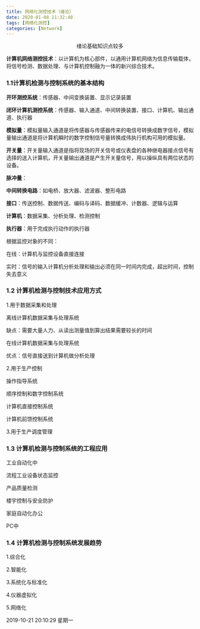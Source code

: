 ```yaml
---
title: 网络化测控技术（绪论）
date: 2020-01-08 11:32:48
tags: [网络化测控]
categories: [Network]
---
```


<center>
 绪论基础知识点较多
</center>

<!--more-->

**计算机网络测控技术**：以计算机为核心部件，以通用计算机网络为信息传输载体，将信号检测、数据处理、与计算机控制融为一体的新兴综合技术。

### 1.1计算机检测与控制系统的基本结构


**开环测控系统**：传感器、中间变换装置、显示记录装置

**闭环计算机测控系统**：传感器、输入通道、中间转换装置、接口、计算机、输出通道、执行器

**模拟量**：模拟量输入通道是将传感器与传感器传来的电信号转换成数字信号，模拟量输出通道是将计算机瞬时的数字控制信号量转换成伟执行机构可用的模拟量。

**开关量**：开关量输入通道是指将现场的开关信号或仪表盘的各种继电器接点信号有选择的送入计算机，开关量输出通道是产生开关量信号，用以操纵具有两位状态的设备。

**脉冲量**：

**中间转换电路**：如电桥、放大器、滤波器、整形电路

**接口**：传送控制、数据传送、编码与译码、数据缓冲、计数器、逻辑与运算

**计算机**：数据采集、分析处理、检测控制

**执行器**：用于完成执行动作的执行器


根据监控对象的不同：

在线：计算机与监控设备直接连接

实时：信号的输入计算机分析处理和输出必须在同一时间内完成，超出时间，控制失去意义



### 1.2 计算机检测与控制技术应用方式

1.用于数据采集和处理

离线计算机数据采集与处理系统

缺点：需要大量人力、从读出测量值到算出结果需要较长的时间

在线计算机数据采集与处理系统

优点：信号直接送到计算机做分析处理


2.用于生产控制

操作指导系统

顺序控制和数字控制系统

计算机直接控制系统

计算机前馈控制系统

3.用于生产调度管理




### 1.3 计算机检测与控制系统的工程应用

工业自动化中

流程工业设备状态监控

产品质量检测

楼宇控制与安全防护

家庭自动化办公

PC中



### 1.4 计算机检测与控制系统发展趋势

1.综合化

2.智能化

3.系统化与标准化

4.仪器虚拟化

5.网络化






2019-10-21 20:10:29 星期一